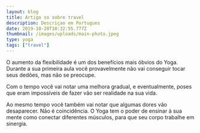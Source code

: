```yaml
---
layout: blog
title: Artigo so sobre travel
description: Descriçao em Portugues
date: 2019-10-28T10:32:55.777Z
thumbnail: /images/uploads/main-photo.jpeg
type: yoga
tags: ["travel"]
---
```

O aumento da  flexibilidade é um dos benefícios mais óbvios do Yoga. Durante a sua primeira aula você provavelmente não vai conseguir tocar seus dedões, mas não se preocupe.



Com o tempo você vai notar uma melhora gradual, e eventualmente, poses que eram impossíveis de fazer vão ser realidade na sua vida.



Ao mesmo tempo você também vai notar que algumas dores vão desaparecer. Não é coincidência. O Yoga tem o poder de ensinar à sua mente como conectar diferentes músculos, para que seu corpo trabalhe em sinergia.
